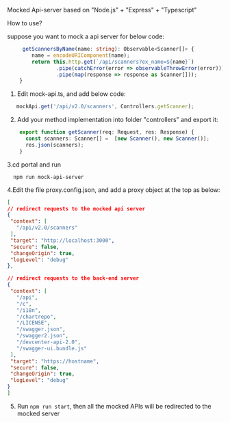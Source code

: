 Mocked Api-server based on  "Node.js" + "Express" + "Typescript"

How to use?

suppose you want to mock a api server for below code:
```typescript
     getScannersByName(name: string): Observable<Scanner[]> {
        name = encodeURIComponent(name);
        return this.http.get(`/api/scanners?ex_name=${name}`)
                .pipe(catchError(error => observableThrowError(error)))
                .pipe(map(response => response as Scanner[]));
    }
```
   
   1. Edit mock-api.ts, and add below code: 
   ```typescript
      mockApi.get('/api/v2.0/scanners', Controllers.getScanner);
   ```
   2. Add your method implementation into folder "controllers" and export it:
   ```typescript
       export function getScanner(req: Request, res: Response) {
         const scanners: Scanner[] =  [new Scanner(), new Scanner()];
         res.json(scanners);
       }
   ```
   3.cd portal and run 
   ```shell script
     npm run mock-api-server
   ```

   4.Edit the file proxy.config.json, and add a proxy object at the top as below:
   ```json
[
  // redirect requests to the mocked api server
  {
    "context": [
      "/api/v2.0/scanners"
    ],
    "target": "http://localhost:3000",
    "secure": false,
    "changeOrigin": true,
    "logLevel": "debug"
  },
  
  // redirect requests to the back-end server
  {
    "context": [
      "/api",
      "/c",
      "/i18n",
      "/chartrepo",
      "/LICENSE",
      "/swagger.json",
      "/swagger2.json",
      "/devcenter-api-2.0",
      "/swagger-ui.bundle.js"
    ],
    "target": "https://hostname",
    "secure": false,
    "changeOrigin": true,
    "logLevel": "debug"
  }
]
   ```

   5. Run `npm run start`, then all the mocked APIs will be redirected to the mocked server
